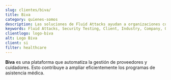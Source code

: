 ```yaml
---
slug: clientes/biva/
title: Biva
category: quienes-somos
description: Las soluciones de Fluid Attacks ayudan a organizaciones como Biva a identificar vulnerabilidades de seguridad en sus sistemas y gestionar sus superficies de ataque.
keywords: Fluid Attacks, Security Testing, Client, Industry, Company, Organization, Pentesting, Ethical Hacking, Biva
clientlogo: logo-biva
alt: Logo Biva
client: si
filter: healthcare
---
```


**Biva** es una plataforma
que automatiza la gestión de proveedores y cuidadores.
Esto contribuye a ampliar eficientemente
los programas de asistencia médica.
